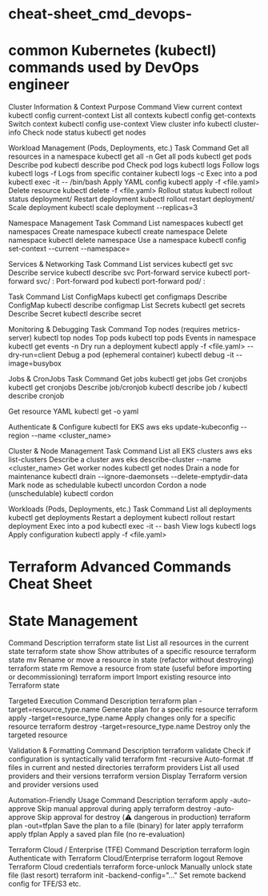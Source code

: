 # cheat-sheet_cmd_devops-
# common Kubernetes (kubectl) commands used by DevOps engineer

Cluster Information & Context
Purpose                            Command
View current context               kubectl config current-context
List all contexts                  kubectl config get-contexts
Switch context                     kubectl config use-context <context-name>
View cluster info                  kubectl cluster-info
Check node status                  kubectl get nodes

Workload Management (Pods, Deployments, etc.)
Task                                  Command
Get all resources in a namespace      kubectl get all -n <namespace>
Get all pods                          kubectl get pods
Describe pod                          kubectl describe pod <pod-name>
Check pod logs                        kubectl logs <pod-name>
Follow logs                           kubectl logs -f <pod-name>
Logs from specific container          kubectl logs <pod-name> -c <container-name>
Exec into a pod                       kubectl exec -it <pod-name> -- /bin/bash
Apply YAML config                     kubectl apply -f <file.yaml>
Delete resource                       kubectl delete -f <file.yaml>
Rollout status                        kubectl rollout status deployment/<deployment-name>
Restart deployment                    kubectl rollout restart deployment/<deployment-name>
Scale deployment                      kubectl scale deployment <name> --replicas=3

Namespace Management
Task                          Command
List namespaces               kubectl get namespaces
Create namespace              kubectl create namespace <name>
Delete namespace              kubectl delete namespace <name>
Use a namespace                kubectl config set-context --current --namespace=<name>

 Services & Networking
Task                           Command
List services                  kubectl get svc
Describe service               kubectl describe svc <service-name>
Port-forward service           kubectl port-forward svc/<svc-name> <local-port>:<svc-port>
Port-forward pod               kubectl port-forward pod/<pod-name> <local-port>:<pod-port>


Task                            Command
List ConfigMaps                 kubectl get configmaps
Describe ConfigMap              kubectl describe configmap <name>
List Secrets                    kubectl get secrets
Describe Secret                 kubectl describe secret <name>

Monitoring & Debugging
Task                                   Command
Top nodes (requires metrics-server)    kubectl top nodes
Top pods                               kubectl top pods
Events in namespace                    kubectl get events -n <namespace>
Dry run a deployment                   kubectl apply -f <file.yaml> --dry-run=client
Debug a pod (ephemeral container)      kubectl debug -it <pod-name> --image=busybox

Jobs & CronJobs
Task                          Command
Get jobs                      kubectl get jobs
Get cronjobs                  kubectl get cronjobs
Describe job/cronjob          kubectl describe job <name> / kubectl describe cronjob <name>

Get resource YAML             kubectl get <resource> <name> -o yaml

Authenticate & Configure kubectl for EKS
aws eks update-kubeconfig --region <region> --name <cluster_name>

Cluster & Node Management
Task                                            Command
List all EKS clusters                           aws eks list-clusters
Describe a cluster                              aws eks describe-cluster --name <cluster_name>
Get worker nodes                                kubectl get nodes
Drain a node for maintenance                    kubectl drain <node-name> --ignore-daemonsets --delete-emptydir-data
Mark node as schedulable                        kubectl uncordon <node-name>
Cordon a node (unschedulable)                   kubectl cordon <node-name>

Workloads (Pods, Deployments, etc.)
Task                            Command
List all deployments            kubectl get deployments
Restart a deployment            kubectl rollout restart deployment <deployment-name>
Exec into a pod                 kubectl exec -it <pod-name> -- bash
View logs                       kubectl logs <pod-name>
Apply configuration             kubectl apply -f <file.yaml>


# Terraform Advanced Commands Cheat Sheet
# State Management
Command                                    Description
terraform state list                       List all resources in the current state
terraform state show <resource>            Show attributes of a specific resource
terraform state mv <source> <destination>  Rename or move a resource in state (refactor without destroying)
terraform state rm <resource>              Remove a resource from state (useful before importing or decommissioning)
terraform import <resource> <id>           Import existing resource into Terraform state

Targeted Execution
Command                                        Description
terraform plan -target=resource_type.name      Generate plan for a specific resource
terraform apply -target=resource_type.name     Apply changes only for a specific resource
terraform destroy -target=resource_type.name   Destroy only the targeted resource

Validation & Formatting
Command                        Description
terraform validate             Check if configuration is syntactically valid
terraform fmt -recursive       Auto-format .tf files in current and nested directories
terraform providers            List all used providers and their versions
terraform version              Display Terraform version and provider versions used

Automation-Friendly Usage
Command                            Description
terraform apply -auto-approve      Skip manual approval during apply
terraform destroy -auto-approve    Skip approval for destroy (⚠️ dangerous in production)
terraform plan -out=tfplan         Save the plan to a file (binary) for later apply
terraform apply tfplan             Apply a saved plan file (no re-evaluation)

Terraform Cloud / Enterprise (TFE)
Command                          Description
terraform login                  Authenticate with Terraform Cloud/Enterprise
terraform logout                 Remove Terraform Cloud credentials
terraform force-unlock <lock-id> Manually unlock state file (last resort)
terraform init -backend-config="..." Set remote backend config for TFE/S3 etc.




















